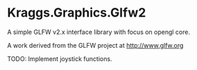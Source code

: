 Kraggs.Graphics.Glfw2
=====================

A simple GLFW v2.x interface library with focus on opengl core.

A work derived from the GLFW project at http://www.glfw.org

TODO:
	Implement joystick functions.